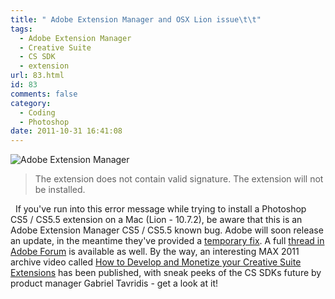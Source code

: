 ```yaml
---
title: " Adobe Extension Manager and OSX Lion issue\t\t"
tags:
  - Adobe Extension Manager
  - Creative Suite
  - CS SDK
  - extension
url: 83.html
id: 83
comments: false
category:
  - Coding
  - Photoshop
date: 2011-10-31 16:41:08
---
```


![Adobe Extension Manager](http://localhost:8888/wp-content/uploads/2011/10/ExtensionManager.jpg "Adobe Extension Manager")  

> The extension does not contain valid signature. The extension will not be installed.

  If you've run into this error message while trying to install a Photoshop CS5 / CS5.5 extension on a Mac (Lion - 10.7.2), be aware that this is an Adobe Extension Manager CS5 / CS5.5 known bug. Adobe will soon release an update, in the meantime they've provided a [temporary fix](http://blogs.adobe.com/cssdk/2011/10/fix-for-extension-signature-bug-on-mac-os-10-7.html "Extensions not installing in Mac OS 10.7"). A full [thread in Adobe Forum](http://forums.adobe.com/message/3915578 "Adobe Forum thread") is available as well. By the way, an interesting MAX 2011 archive video called [How to Develop and Monetize your Creative Suite Extensions](https://max.adobe.com/schedule/by-session/how-to-develop-and-monetize-your-creative-suite-extensions/S3560 "MAX 2011 video on CS SDK") has been published, with sneak peeks of the CS SDKs future by product manager Gabriel Tavridis - get a look at it!